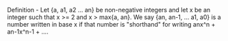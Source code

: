 Definition - Let {a, a1, a2 ... an} be non-negative integers and let x be an integer such that x >= 2 and x > max{a, an}. We say {an, an-1, ... a1, a0} is a number written in base x if that number is "shorthand" for writing anx^n + an-1x^n-1 + ....